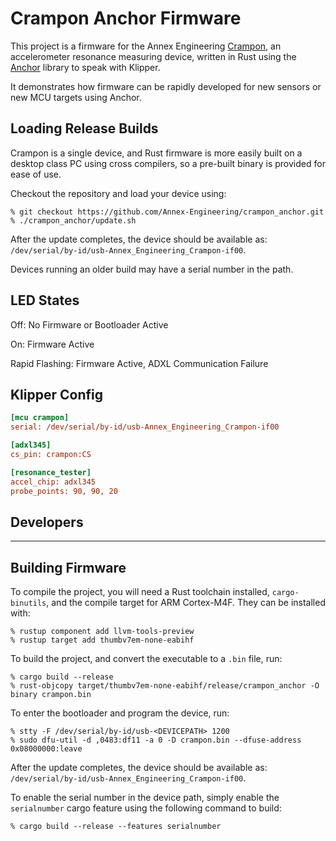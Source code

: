 # Crampon Anchor Firmware

This project is a firmware for the Annex Engineering [Crampon](https://github.com/Annex-Engineering/Annex_Engineering_PCBs/tree/master/crampon), an accelerometer resonance measuring device, written in Rust using the [Anchor](https://github.com/Annex-Engineering/anchor) library to speak with Klipper.

It demonstrates how firmware can be rapidly developed for new sensors or new
MCU targets using Anchor.

## Loading Release Builds

Crampon is a single device, and Rust firmware is more easily built on a desktop
class PC using cross compilers, so a pre-built binary is provided for ease of use.

Checkout the repository and load your device using:
```
% git checkout https://github.com/Annex-Engineering/crampon_anchor.git
% ./crampon_anchor/update.sh
```

After the update completes, the device should be available as:
`/dev/serial/by-id/usb-Annex_Engineering_Crampon-if00`.

Devices running an older build may have a serial number in the path.

## LED States

Off: No Firmware or Bootloader Active

On: Firmware Active

Rapid Flashing: Firmware Active, ADXL Communication Failure

## Klipper Config

```ini
[mcu crampon]
serial: /dev/serial/by-id/usb-Annex_Engineering_Crampon-if00

[adxl345]
cs_pin: crampon:CS

[resonance_tester]
accel_chip: adxl345
probe_points: 90, 90, 20
```

## Developers

---

## Building Firmware

To compile the project, you will need a Rust toolchain installed, `cargo-binutils`, and the compile target for ARM Cortex-M4F. They can be installed with:

```
% rustup component add llvm-tools-preview
% rustup target add thumbv7em-none-eabihf
```

To build the project, and convert the executable to a `.bin` file, run:
```
% cargo build --release
% rust-objcopy target/thumbv7em-none-eabihf/release/crampon_anchor -O binary crampon.bin
```

To enter the bootloader and program the device, run:
```
% stty -F /dev/serial/by-id/usb-<DEVICEPATH> 1200
% sudo dfu-util -d ,0483:df11 -a 0 -D crampon.bin --dfuse-address 0x08000000:leave
```

After the update completes, the device should be available as:
`/dev/serial/by-id/usb-Annex_Engineering_Crampon-if00`.

To enable the serial number in the device path, simply enable the `serialnumber` cargo feature using the following command to build:
```
% cargo build --release --features serialnumber
```